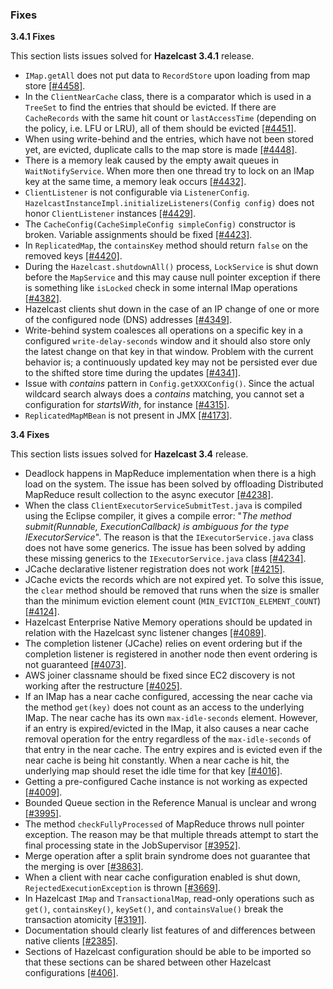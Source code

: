 
### Fixes

**3.4.1 Fixes**

This section lists issues solved for **Hazelcast 3.4.1** release.

- `IMap.getAll` does not put data to `RecordStore` upon loading from map store [[#4458]](https://github.com/hazelcast/hazelcast/issues/4458).
- In the `ClientNearCache` class, there is a comparator which is used in a `TreeSet` to find the entries that should be evicted. If there are `CacheRecords` with the same hit count or `lastAccessTime` (depending on the policy, i.e. LFU or LRU), all of them should be evicted  [[#4451]](https://github.com/hazelcast/hazelcast/issues/4451).
- When using write-behind and the entries, which have not been stored yet, are evicted, duplicate calls to the map store is made [[#4448]](https://github.com/hazelcast/hazelcast/issues/4448).
- There is a memory leak caused by the empty await queues in `WaitNotifyService`. When more then one thread try to lock on an IMap key at the same time, a memory leak occurs [[#4432]](https://github.com/hazelcast/hazelcast/issues/4432).
- `ClientListener` is not configurable via `ListenerConfig`. `HazelcastInstanceImpl.initializeListeners(Config config)` does not honor `ClientListener` instances [[#4429]](https://github.com/hazelcast/hazelcast/issues/4429).
- The `CacheConfig(CacheSimpleConfig simpleConfig)` constructor is broken. Variable assignments should be fixed [[#4423]](https://github.com/hazelcast/hazelcast/issues/4423).
- In `ReplicatedMap`, the `containsKey` method should return `false` on the removed keys [[#4420]](https://github.com/hazelcast/hazelcast/issues/4420).
- During the `Hazelcast.shutdownAll()` process, `LockService` is shut down before the `MapService` and this may cause null pointer exception if there is something like `isLocked` check in some internal IMap operations [[#4382]](https://github.com/hazelcast/hazelcast/issues/4382).
- Hazelcast clients shut down in the case of an IP change of one or more of the configured node (DNS) addresses [[#4349]](https://github.com/hazelcast/hazelcast/issues/4349).
- Write-behind system coalesces all operations on a specific key in a configured `write-delay-seconds` window and it should also store only the latest change on that key in that window. Problem with the current behavior is; a continuously updated key may not be persisted ever due to the shifted store time during the updates [[#4341]](https://github.com/hazelcast/hazelcast/issues/4341).
- Issue with *contains* pattern in `Config.getXXXConfig()`. Since the actual wildcard search always does a *contains* matching, you cannot set a configuration for *startsWith*, for instance [[#4315]](https://github.com/hazelcast/hazelcast/issues/4315).
- `ReplicatedMapMBean` is not present in JMX [[#4173]](https://github.com/hazelcast/hazelcast/issues/4173).



**3.4 Fixes**

This section lists issues solved for **Hazelcast 3.4** release.

- Deadlock happens in MapReduce implementation when there is a high load on the system. The issue has been solved by offloading Distributed MapReduce result collection to the async executor [[#4238]](https://github.com/hazelcast/hazelcast/issues/4238).
- When the class `ClientExecutorServiceSubmitTest.java` is compiled using the Eclipse compiler, it gives a compile error: "*The method submit(Runnable, ExecutionCallback) is ambiguous for the type IExecutorService*". The reason is that the `IExecutorService.java` class does not have some generics. The issue has been solved by adding these missing generics to the `IExecutorService.java` class [[#4234]](https://github.com/hazelcast/hazelcast/issues/4234).
- JCache declarative listener registration does not work [[#4215]](https://github.com/hazelcast/hazelcast/issues/4215).
- JCache evicts the records which are not expired yet. To solve this issue, the `clear` method should be removed that runs when the size is smaller than the minimum eviction element count (`MIN_EVICTION_ELEMENT_COUNT`) [[#4124]](https://github.com/hazelcast/hazelcast/issues/4124).
- Hazelcast Enterprise Native Memory operations should be updated in relation with the Hazelcast sync listener changes [[#4089]](https://github.com/hazelcast/hazelcast/issues/4089).
- The completion listener (JCache) relies on event ordering but if the completion listener is registered in another node then event ordering is not guaranteed [[#4073]](https://github.com/hazelcast/hazelcast/issues/4073).
- AWS joiner classname should be fixed since EC2 discovery is not working after the restructure [[#4025]](https://github.com/hazelcast/hazelcast/issues/4025).
- If an IMap has a near cache configured, accessing the near cache via the method `get(key)` does not count as an access to the underlying IMap. The near cache has its own `max-idle-seconds` element. However, if an entry is expired/evicted in the IMap, it also causes a near cache removal operation for the entry regardless of the `max-idle-seconds` of that entry in the near cache. The entry expires and is evicted even if the near cache is being hit constantly. When a near cache is hit, the underlying map should reset the idle time for that key [[#4016]](https://github.com/hazelcast/hazelcast/issues/4016).
- Getting a pre-configured Cache instance is not working as expected [[#4009]](https://github.com/hazelcast/hazelcast/issues/4009).
- Bounded Queue section in the Reference Manual is unclear and wrong [[#3995]](https://github.com/hazelcast/hazelcast/issues/3995).
- The method `checkFullyProcessed` of MapReduce throws null pointer exception. The reason may be that multiple threads attempt to start the final processing state in the JobSupervisor [[#3952]](https://github.com/hazelcast/hazelcast/issues/3952).
- Merge operation after a split brain syndrome does not guarantee that the merging is over [[#3863]](https://github.com/hazelcast/hazelcast/issues/3863).
- When a client with near cache configuration enabled is shut down, `RejectedExecutionException` is thrown [[#3669]](https://github.com/hazelcast/hazelcast/issues/3669).
- In Hazelcast `IMap` and `TransactionalMap`, read-only operations such as `get()`, `containsKey()`, `keySet()`, and `containsValue()` break the transaction atomicity [[#3191]](https://github.com/hazelcast/hazelcast/issues/3191).
- Documentation should clearly list features of and differences between native clients [[#2385]](https://github.com/hazelcast/hazelcast/issues/2385).
- Sections of Hazelcast configuration should be able to be imported so that these sections can be shared between other Hazelcast configurations [[#406]](https://github.com/hazelcast/hazelcast/issues/406).